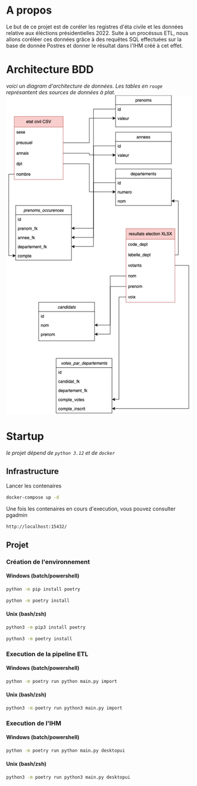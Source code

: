 # A propos
Le but de ce projet est de coréler les registres d'éta civile et les données relative aux éléctions présidentielles 2022. 
Suite à un procéssus ETL, nous allons coréléer ces données grâce à des requêtes SQL effectuées sur la base de donnée Postres et donner le résultat dans l'IHM créé à cet effet.
# Architecture BDD
_voici un diagram d'architecture de données. Les tables en `rouge` représantent des sources de données à plat._
![](./datastructure.png)
# Startup
_le projet dépend de `python 3.12` et de `docker`_

## Infrastructure
Lancer les contenaires
```bash
docker-compose up -d
```
Une fois les contenaires en cours d'execution, vous pouvez consulter pgadmin
```bash
http://localhost:15432/
```
## Projet
### Création de l'environnement
#### Windows (batch/powershell)
```bash
python -m pip install poetry
```
```bash
python -m poetry install
```

#### Unix (bash/zsh)

```bash
python3 -m pip3 install poetry
```
```bash
python3 -m poetry install
```
### Execution de la pipeline ETL
#### Windows (batch/powershell)

```bash
python -m poetry run python main.py import
```

#### Unix (bash/zsh)

```bash
python3 -m poetry run python3 main.py import
```
### Execution de l'IHM
#### Windows (batch/powershell)

```bash
python -m poetry run python main.py desktopui
```

#### Unix (bash/zsh)

```bash
python3 -m poetry run python3 main.py desktopui
```
